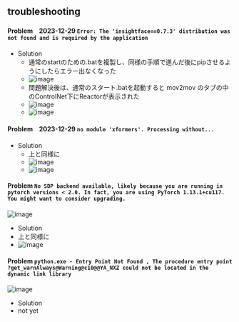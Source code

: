 <link rel="stylesheet" type="text/css" href="/assets/css/styles.css" />

## troubleshooting

#### Problem　2023-12-29  `Error: The 'insightface==0.7.3' distribution was not found and is required by the application`
* Solution
  * 通常のstartのための.batを複製し、同様の手順で進んだ後にpipさせるようにしたらエラー出なくなった
  * ![image](https://github.com/jamad/jamad.github.io/assets/949913/f3439a84-243e-4121-bfa2-a24ced383c24)
  * 問題解決後は、通常のスタート.batを起動すると mov2mov のタブの中のControlNet下にReactorが表示された
  * ![image](https://github.com/jamad/jamad.github.io/assets/949913/10dbaa9a-ecc7-416c-8d06-c4c3bc639f3d)
  * ![image](https://github.com/jamad/jamad.github.io/assets/949913/bf9228c7-cf9e-4e7a-878d-a50947b6add8)




####  Problem　2023-12-29 `no module 'xformers'. Processing without...`
* Solution
  * 上と同様に
  * ![image](https://github.com/jamad/jamad.github.io/assets/949913/15106516-34a7-45dc-90b8-aae5ce137964)
  * ![image](https://github.com/jamad/jamad.github.io/assets/949913/5b067cd7-3eca-45bd-8311-77e5ca1a4aa3)

#### Problem `No SDP backend available, likely because you are running in pytorch versions < 2.0. In fact, you are using PyTorch 1.13.1+cu117. You might want to consider upgrading.`
![image](https://github.com/jamad/jamad.github.io/assets/949913/f6480ec4-8862-43aa-bbdc-901ed4ee5315)
* Solution
 * 上と同様に
 * ![image](https://github.com/jamad/jamad.github.io/assets/949913/1a7d72a7-228d-4305-9934-36674b9f42e8)


#### Problem `python.exe - Entry Point Not Found , The procedure entry point ?get_warnAlways@Warning@c10@@YA_NXZ could not be located in the dynamic link library `
![image](https://github.com/jamad/jamad.github.io/assets/949913/c1b7d67a-2b79-4033-af5d-f300d9b17583)
* Solution
* not yet
